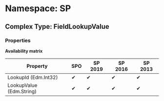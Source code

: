# Namespace: SP

## Complex Type: FieldLookupValue

### Properties

**Availability matrix**

Property | SPO | SP 2019 | SP 2016 | SP 2013
----------|-----|---------|---------|--------
LookupId (Edm.Int32) | ✔ | ✔ | ✔ | ✔
LookupValue (Edm.String) | ✔ | ✔ | ✔ | ✔
